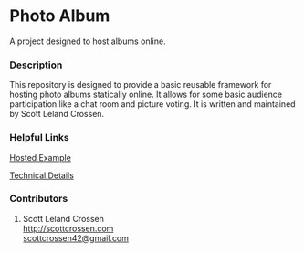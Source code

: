 # Photo Album

A project designed to host albums online.

### Description

This repository is designed to provide a basic reusable framework for hosting photo albums statically online.
It allows for some basic audience participation like a chat room and picture voting. It is written and maintained
by Scott Leland Crossen.

### Helpful Links

[Hosted Example](https://album.scottcrossen.com)

[Technical Details](http://www.scottcrossen.com/#/projects/32)

### Contributors

1. Scott Leland Crossen  
<http://scottcrossen.com>  
<scottcrossen42@gmail.com>  
